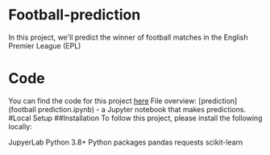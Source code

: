 # Football-prediction
In this project, we'll predict the winner of football matches in the English Premier League (EPL)
# Code
You can find the code for this project [here](http://localhost:8888/notebooks/football%20prediction.ipynb)
File overview:
[prediction](football prediction.ipynb) - a Jupyter notebook that makes predictions.
#Local Setup
##Installation
To follow this project, please install the following locally:

JupyerLab
Python 3.8+
Python packages
pandas
requests
scikit-learn
